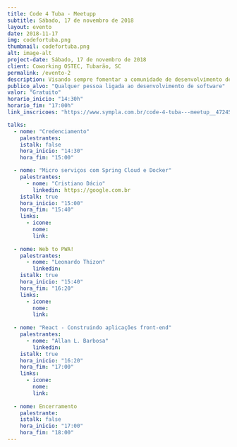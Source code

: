 ```yaml
---
title: Code 4 Tuba - Meetupp
subtitle: Sábado, 17 de novembro de 2018
layout: evento
date: 2018-11-17
img: codefortuba.png
thumbnail: codefortuba.png
alt: image-alt
project-date: Sábado, 17 de novembro de 2018
client: Coworking OSTEC, Tubarão, SC
permalink: /evento-2
description: Visando sempre fomentar a comunidade de desenvolvimento de Tubarão, queremos ajudar você a compartilhar seu conhecimento e também aprender com outras pessoas da comunidade!
publico_alvo: "Qualquer pessoa ligada ao desenvolvimento de software"
valor: "Gratuito"
horario_inicio: "14:30h"
horario_fim: "17:00h"
link_inscricoes: "https://www.sympla.com.br/code-4-tuba---meetup__472453"

talks:
  - nome: "Credenciamento"
    palestrantes:
    istalk: false
    hora_inicio: "14:30"
    hora_fim: "15:00"

  - nome: "Micro serviços com Spring Cloud e Docker"
    palestrantes: 
      - nome: "Cristiano Dácio"
        linkedin: https://google.com.br
    istalk: true
    hora_inicio: "15:00"
    hora_fim: "15:40"
    links:
      - icone:
        nome:
        link:
   
  - nome: Web to PWA!
    palestrantes: 
      - nome: "Leonardo Thizon"
        linkedin:
    istalk: true
    hora_inicio: "15:40"
    hora_fim: "16:20"
    links:
      - icone:
        nome:
        link:
  
  - nome: "React - Construindo aplicações front-end"
    palestrantes: 
      - nome: "Allan L. Barbosa"
        linkedin:
    istalk: true
    hora_inicio: "16:20"
    hora_fim: "17:00"
    links:
      - icone: 
        nome: 
        link:
  
  - nome: Encerramento
    palestrante: 
    istalk: false
    hora_inicio: "17:00"
    hora_fim: "18:00"
---
```

